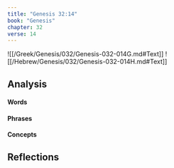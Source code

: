```yaml
---
title: "Genesis 32:14"
book: "Genesis"
chapter: 32
verse: 14
---
```

![[/Greek/Genesis/032/Genesis-032-014G.md#Text]]
![[/Hebrew/Genesis/032/Genesis-032-014H.md#Text]]

## Analysis

#### Words

#### Phrases

#### Concepts

## Reflections
